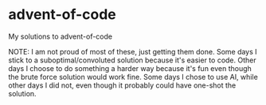 # advent-of-code
My solutions to advent-of-code

NOTE: I am not proud of most of these, just getting them done. Some days I stick to a suboptimal/convoluted solution because it's easier to code. Other days I choose to do something a harder way because it's fun even though the brute force solution would work fine. Some days I chose to use AI, while other days I did not, even though it probably could have one-shot the solution.
